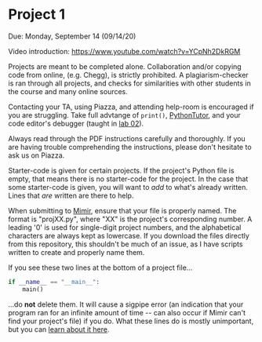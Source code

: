 # Project 1

Due: Monday, September 14 (09/14/20)

Video introduction: https://www.youtube.com/watch?v=YCpNh2DkRGM

Projects are meant to be completed alone. Collaboration and/or copying code from online, (e.g. Chegg), is strictly prohibited. A plagiarism-checker is ran through all projects, and checks for similarities with other students in the course and many online sources. 

Contacting your TA, using Piazza, and attending help-room is encouraged if you are struggling. Take full advtange of `print()`, [PythonTutor](http://pythontutor.com/visualize.html#mode=edit), and your code editor's debugger (taught in [lab 02](../Lab%2002)). 

Always read through the PDF instructions carefully and thoroughly. If you are having trouble comprehending the instructions, please don't hesitate to ask us on Piazza.

Starter-code is given for certain projects. If the project's Python file is empty, that means there is no starter-code for the project. In the case that some starter-code is given, you will want to _add_ to what's already written. Lines that _are_ written are there to help.

When submitting to [Mimir](https://class.mimir.io/), ensure that your file is properly named. The format is "projXX.py", where "XX" is the project's corresponding number. A leading '0' is used for single-digit project numbers, and the alphabetical characters are always kept as lowercase. If you download the files directly from this repository, this shouldn't be much of an issue, as I have scripts written to create and properly name them.

If you see these two lines at the bottom of a project file...

```python
if __name__ == "__main__":
    main()
```

...do **not** delete them. It will cause a sigpipe error (an indication that your program ran for an infinite amount of time -- can also occur if Mimir can't find your project's file) if you do. What these lines do is mostly unimportant, but you can [learn about it here](https://www.youtube.com/watch?v=sugvnHA7ElY). 